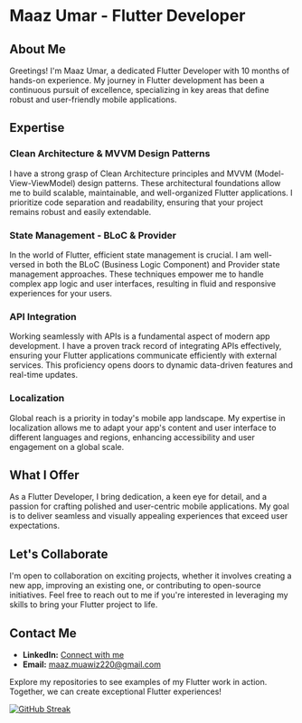 # Maaz Umar - Flutter Developer

## About Me

Greetings! I'm Maaz Umar, a dedicated Flutter Developer with 10 months of hands-on experience. My journey in Flutter development has been a continuous pursuit of excellence, specializing in key areas that define robust and user-friendly mobile applications.

## Expertise

### Clean Architecture & MVVM Design Patterns

I have a strong grasp of Clean Architecture principles and MVVM (Model-View-ViewModel) design patterns. These architectural foundations allow me to build scalable, maintainable, and well-organized Flutter applications. I prioritize code separation and readability, ensuring that your project remains robust and easily extendable.

### State Management - BLoC & Provider

In the world of Flutter, efficient state management is crucial. I am well-versed in both the BLoC (Business Logic Component) and Provider state management approaches. These techniques empower me to handle complex app logic and user interfaces, resulting in fluid and responsive experiences for your users.

### API Integration

Working seamlessly with APIs is a fundamental aspect of modern app development. I have a proven track record of integrating APIs effectively, ensuring your Flutter applications communicate efficiently with external services. This proficiency opens doors to dynamic data-driven features and real-time updates.

### Localization

Global reach is a priority in today's mobile app landscape. My expertise in localization allows me to adapt your app's content and user interface to different languages and regions, enhancing accessibility and user engagement on a global scale.

## What I Offer

As a Flutter Developer, I bring dedication, a keen eye for detail, and a passion for crafting polished and user-centric mobile applications. My goal is to deliver seamless and visually appealing experiences that exceed user expectations.

## Let's Collaborate

I'm open to collaboration on exciting projects, whether it involves creating a new app, improving an existing one, or contributing to open-source initiatives. Feel free to reach out to me if you're interested in leveraging my skills to bring your Flutter project to life.

## Contact Me

- **LinkedIn:** [Connect with me](https://www.linkedin.com/in/maaz-umar-5b16b6195/)
- **Email:** [maaz.muawiz220@gmail.com](mailto:maaz.muawiz20@gmail.com)

Explore my repositories to see examples of my Flutter work in action. Together, we can create exceptional Flutter experiences!

[![GitHub Streak](https://streak-stats.demolab.com?user=MaazU-Dev)](https://git.io/streak-stats)


<!--
MaazU-Dev/MaazU-Dev is a ✨ special ✨ repository because its README.md (this file) appears on your GitHub profile.
You can click the Preview link to take a look at your changes.
-->
